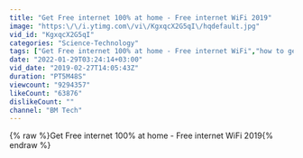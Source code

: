 ```yaml
---
title: "Get Free internet 100% at home - Free internet WiFi 2019"
image: "https:\/\/i.ytimg.com\/vi\/KgxqcX2G5qI\/hqdefault.jpg"
vid_id: "KgxqcX2G5qI"
categories: "Science-Technology"
tags: ["Get Free internet 100% at home - Free internet WiFi","how to get free internet life time","how to get free internet"]
date: "2022-01-29T03:24:14+03:00"
vid_date: "2019-02-27T14:05:43Z"
duration: "PT5M48S"
viewcount: "9294357"
likeCount: "63876"
dislikeCount: ""
channel: "BM Tech"
---
```

{% raw %}Get Free internet 100% at home - Free internet WiFi 2019{% endraw %}
